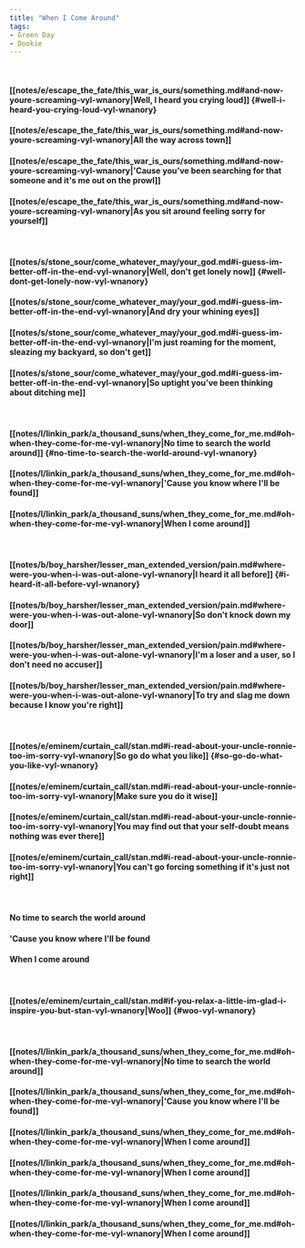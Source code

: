 ```yaml
---
title: "When I Come Around"
tags:
- Green Day
- Dookie
---
```

&nbsp;
#### [[notes/e/escape_the_fate/this_war_is_ours/something.md#and-now-youre-screaming-vyl-wnanory|Well, I heard you crying loud]] {#well-i-heard-you-crying-loud-vyl-wnanory}
#### [[notes/e/escape_the_fate/this_war_is_ours/something.md#and-now-youre-screaming-vyl-wnanory|All the way across town]]
#### [[notes/e/escape_the_fate/this_war_is_ours/something.md#and-now-youre-screaming-vyl-wnanory|'Cause you've been searching for that someone and it's me out on the prowl]]
#### [[notes/e/escape_the_fate/this_war_is_ours/something.md#and-now-youre-screaming-vyl-wnanory|As you sit around feeling sorry for yourself]]
&nbsp;
#### [[notes/s/stone_sour/come_whatever_may/your_god.md#i-guess-im-better-off-in-the-end-vyl-wnanory|Well, don't get lonely now]] {#well-dont-get-lonely-now-vyl-wnanory}
#### [[notes/s/stone_sour/come_whatever_may/your_god.md#i-guess-im-better-off-in-the-end-vyl-wnanory|And dry your whining eyes]]
#### [[notes/s/stone_sour/come_whatever_may/your_god.md#i-guess-im-better-off-in-the-end-vyl-wnanory|I'm just roaming for the moment, sleazing my backyard, so don't get]]
#### [[notes/s/stone_sour/come_whatever_may/your_god.md#i-guess-im-better-off-in-the-end-vyl-wnanory|So uptight you've been thinking about ditching me]]
&nbsp;
#### [[notes/l/linkin_park/a_thousand_suns/when_they_come_for_me.md#oh-when-they-come-for-me-vyl-wnanory|No time to search the world around]] {#no-time-to-search-the-world-around-vyl-wnanory}
#### [[notes/l/linkin_park/a_thousand_suns/when_they_come_for_me.md#oh-when-they-come-for-me-vyl-wnanory|'Cause you know where I'll be found]]
#### [[notes/l/linkin_park/a_thousand_suns/when_they_come_for_me.md#oh-when-they-come-for-me-vyl-wnanory|When I come around]]
&nbsp;
#### [[notes/b/boy_harsher/lesser_man_extended_version/pain.md#where-were-you-when-i-was-out-alone-vyl-wnanory|I heard it all before]] {#i-heard-it-all-before-vyl-wnanory}
#### [[notes/b/boy_harsher/lesser_man_extended_version/pain.md#where-were-you-when-i-was-out-alone-vyl-wnanory|So don't knock down my door]]
#### [[notes/b/boy_harsher/lesser_man_extended_version/pain.md#where-were-you-when-i-was-out-alone-vyl-wnanory|I'm a loser and a user, so I don't need no accuser]]
#### [[notes/b/boy_harsher/lesser_man_extended_version/pain.md#where-were-you-when-i-was-out-alone-vyl-wnanory|To try and slag me down because I know you're right]]
&nbsp;
#### [[notes/e/eminem/curtain_call/stan.md#i-read-about-your-uncle-ronnie-too-im-sorry-vyl-wnanory|So go do what you like]] {#so-go-do-what-you-like-vyl-wnanory}
#### [[notes/e/eminem/curtain_call/stan.md#i-read-about-your-uncle-ronnie-too-im-sorry-vyl-wnanory|Make sure you do it wise]]
#### [[notes/e/eminem/curtain_call/stan.md#i-read-about-your-uncle-ronnie-too-im-sorry-vyl-wnanory|You may find out that your self-doubt means nothing was ever there]]
#### [[notes/e/eminem/curtain_call/stan.md#i-read-about-your-uncle-ronnie-too-im-sorry-vyl-wnanory|You can't go forcing something if it's just not right]]
&nbsp;
#### No time to search the world around
#### 'Cause you know where I'll be found
#### When I come around
&nbsp;
#### [[notes/e/eminem/curtain_call/stan.md#if-you-relax-a-little-im-glad-i-inspire-you-but-stan-vyl-wnanory|Woo]] {#woo-vyl-wnanory}
&nbsp;
#### [[notes/l/linkin_park/a_thousand_suns/when_they_come_for_me.md#oh-when-they-come-for-me-vyl-wnanory|No time to search the world around]]
#### [[notes/l/linkin_park/a_thousand_suns/when_they_come_for_me.md#oh-when-they-come-for-me-vyl-wnanory|'Cause you know where I'll be found]]
#### [[notes/l/linkin_park/a_thousand_suns/when_they_come_for_me.md#oh-when-they-come-for-me-vyl-wnanory|When I come around]]
#### [[notes/l/linkin_park/a_thousand_suns/when_they_come_for_me.md#oh-when-they-come-for-me-vyl-wnanory|When I come around]]
#### [[notes/l/linkin_park/a_thousand_suns/when_they_come_for_me.md#oh-when-they-come-for-me-vyl-wnanory|When I come around]]
#### [[notes/l/linkin_park/a_thousand_suns/when_they_come_for_me.md#oh-when-they-come-for-me-vyl-wnanory|When I come around]]

